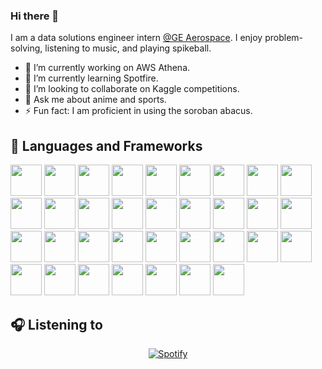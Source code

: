 <link rel="stylesheet" type='text/css' href="https://cdn.jsdelivr.net/gh/devicons/devicon@latest/devicon.min.css" />

### Hi there 👋

I am a data solutions engineer intern <a href="https://geaerospace.com/" target="_blank">@GE Aerospace</a>. I enjoy problem-solving, listening to music, and playing spikeball. 

- 🔭 I’m currently working on AWS Athena. 
- 🌱 I’m currently learning Spotfire. 
- 👯 I’m looking to collaborate on Kaggle competitions. 
- 💬 Ask me about anime and sports. 
- ⚡ Fun fact: I am proficient in using the soroban abacus. 

💼 Languages and Frameworks
---
<i class="devicon-vscode-plain colored"></i>
  <img src="https://cdn.jsdelivr.net/gh/devicons/devicon@latest/icons/vscode/vscode-original.svg" width='50' height='50'/>
  <img src="https://cdn.jsdelivr.net/gh/devicons/devicon@latest/icons/jupyter/jupyter-original.svg" width='50' height='50'/>
  <img src="https://cdn.jsdelivr.net/gh/devicons/devicon@latest/icons/pycharm/pycharm-original.svg" width='50' height='50'/>
  <img src="https://cdn.jsdelivr.net/gh/devicons/devicon@latest/icons/anaconda/anaconda-original.svg" width='50' height='50'/>
  <img src="https://cdn.jsdelivr.net/gh/devicons/devicon@latest/icons/python/python-original.svg" width='50' height='50'/>
  <img src="https://cdn.jsdelivr.net/gh/devicons/devicon@latest/icons/numpy/numpy-original.svg" width='50' height='50'/>
  <img src="https://cdn.jsdelivr.net/gh/devicons/devicon@latest/icons/pandas/pandas-original.svg" width='50' height='50'/>
  <img src="https://cdn.jsdelivr.net/gh/devicons/devicon@latest/icons/networkx/networkx-original.svg" width='50' height='50'/>
  <img src="https://cdn.jsdelivr.net/gh/devicons/devicon@latest/icons/kaggle/kaggle-original.svg" width='50' height='50'/>
  <img src="https://cdn.jsdelivr.net/gh/devicons/devicon@latest/icons/ubuntu/ubuntu-original.svg" width='50' height='50'/>
  <img src="https://cdn.jsdelivr.net/gh/devicons/devicon@latest/icons/powershell/powershell-original.svg" width='50' height='50'/>
  <img src="https://cdn.jsdelivr.net/gh/devicons/devicon@latest/icons/r/r-original.svg" width='50' height='50'/>
  <img src="https://cdn.jsdelivr.net/gh/devicons/devicon@latest/icons/stata/stata-original-wordmark.svg" width='50' height='50'/>
  <img src="https://cdn.jsdelivr.net/gh/devicons/devicon@latest/icons/azuresqldatabase/azuresqldatabase-original.svg" width='50' height='50'/>
  <img src="https://cdn.jsdelivr.net/gh/devicons/devicon@latest/icons/html5/html5-original.svg" width='50' height='50'/>
  <img src="https://cdn.jsdelivr.net/gh/devicons/devicon@latest/icons/css3/css3-original.svg" width='50' height='50'/>
  <img src="https://cdn.jsdelivr.net/gh/devicons/devicon@latest/icons/javascript/javascript-original.svg" width='50' height='50'/>
  <img src="https://cdn.jsdelivr.net/gh/devicons/devicon@latest/icons/jekyll/jekyll-original.svg" width='50' height='50'/>
  <img src="https://cdn.jsdelivr.net/gh/devicons/devicon@latest/icons/streamlit/streamlit-original.svg" width='50' height='50'/>
  <img src="https://cdn.jsdelivr.net/gh/devicons/devicon@latest/icons/vercel/vercel-original.svg" width='50' height='50'/>
  <img src="https://cdn.jsdelivr.net/gh/devicons/devicon@latest/icons/scikitlearn/scikitlearn-original.svg" width='50' height='50'/>
  <img src="https://cdn.jsdelivr.net/gh/devicons/devicon@latest/icons/tensorflow/tensorflow-original.svg" width='50' height='50'/>
  <img src="https://cdn.jsdelivr.net/gh/devicons/devicon@latest/icons/pytorch/pytorch-original.svg" width='50' height='50'/>
  <img src="https://cdn.jsdelivr.net/gh/devicons/devicon@latest/icons/keras/keras-original.svg" width='50' height='50'/>
  <img src="https://cdn.jsdelivr.net/gh/devicons/devicon@latest/icons/git/git-original.svg" width='50' height='50'/>
  <img src="https://cdn.jsdelivr.net/gh/devicons/devicon@latest/icons/notion/notion-original.svg" width='50' height='50'/>
  <img src="https://cdn.jsdelivr.net/gh/devicons/devicon@latest/icons/oauth/oauth-original.svg" width='50' height='50'/>
  <img src="https://cdn.jsdelivr.net/gh/devicons/devicon@latest/icons/azure/azure-original.svg" width='50' height='50'/>
  <img src="https://cdn.jsdelivr.net/gh/devicons/devicon@latest/icons/cosmosdb/cosmosdb-original.svg" width='50' height='50'/>
  <img src="https://cdn.jsdelivr.net/gh/devicons/devicon@latest/icons/amazonwebservices/amazonwebservices-original-wordmark.svg" width='50' height='50'/>
  <img src="https://cdn.jsdelivr.net/gh/devicons/devicon@latest/icons/terraform/terraform-original.svg" width='50' height='50'/>
  <img src="https://cdn.jsdelivr.net/gh/devicons/devicon@latest/icons/splunk/splunk-original-wordmark.svg" width='50' height='50'/>
  <img src="https://cdn.jsdelivr.net/gh/devicons/devicon@latest/icons/confluence/confluence-original.svg" width='50' height='50'/>
  <img src="https://cdn.jsdelivr.net/gh/devicons/devicon@latest/icons/graphql/graphql-plain.svg" width='50' height='50'/> 

🎧 Listening to
---
<p align="center">
  <a href="https://spotify-github-profile.vercel.app/api/view?uid=kzt594yybncir90pdvcbtypqj&redirect=true" target="_blank">
    <img src="https://spotify-github-profile.vercel.app/api/view?uid=kzt594yybncir90pdvcbtypqj&cover_image=true&theme=default&show_offline=false&background_color=121212&interchange=false&bar_color=53b14f&bar_color_cover=false" alt="Spotify" />
  </a>
</p>
